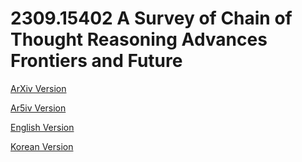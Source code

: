 # 2309.15402 A Survey of Chain of Thought Reasoning Advances Frontiers and Future

[ArXiv Version](https://arxiv.org/abs/2309.15402)

[Ar5iv Version](https://ar5iv.org/abs/2309.15402)

[English Version](https://raw.githack.com/kh-kim/arxiv-translator/master/2309.15402/paper.en.html)

[Korean Version](https://raw.githack.com/kh-kim/arxiv-translator/master/2309.15402/paper.ko.html)